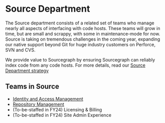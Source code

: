 # Source Department

The Source department consists of a related set of teams who manage nearly all aspects of interfacing with code hosts. These teams will grow in time, but are small and scrappy, with some in maintenance-mode for now. Source is taking on tremendous challenges in the coming year, expanding our native support beyond Git for huge industry customers on Perforce, SVN and CVS.

We provide value to Sourcegraph by ensuring Sourcegraph can reliably index code from any code hosts. For more details, read our [Source Department strategy](strategy.md)

## Teams in Source

- [Identity and Access Management](../iam/index.md)
- [Repository Management](../repo-management/index.md)
- (To-be-staffed in FY24) Licensing & Billing
- (To-be-staffed in FY24) Site Admin Experience
